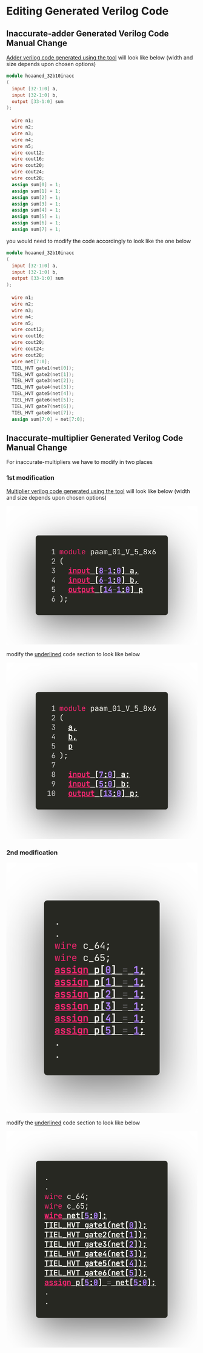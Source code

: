 # Editing Generated Verilog Code

## Inaccurate-adder Generated Verilog Code Manual Change

[Adder verilog code generated using the tool](using_gui_tool.md#verilog-code-generator) will look like below (width and size depends upon chosen options)

<!-- ![Adder Verilog Generated Code Before](_images/adder-code-gen-before.png) -->

```verilog
module hoaaned_32b10inacc
(
  input [32-1:0] a,
  input [32-1:0] b,
  output [33-1:0] sum
);

  wire n1;
  wire n2;
  wire n3;
  wire n4;
  wire n5;
  wire cout12;
  wire cout16;
  wire cout20;
  wire cout24;
  wire cout28;
  assign sum[0] = 1;
  assign sum[1] = 1;
  assign sum[2] = 1;
  assign sum[3] = 1;
  assign sum[4] = 1;
  assign sum[5] = 1;
  assign sum[6] = 1;
  assign sum[7] = 1;
```

you would need to modify the code accordingly to look like the one below

```verilog
module hoaaned_32b10inacc
(
  input [32-1:0] a,
  input [32-1:0] b,
  output [33-1:0] sum
);

  wire n1;
  wire n2;
  wire n3;
  wire n4;
  wire n5;
  wire cout12;
  wire cout16;
  wire cout20;
  wire cout24;
  wire cout28;
  wire net[7:0];
  TIEL_HVT gate1(net[0]);
  TIEL_HVT gate2(net[1]);
  TIEL_HVT gate3(net[2]);
  TIEL_HVT gate4(net[3]);
  TIEL_HVT gate5(net[4]);
  TIEL_HVT gate6(net[5]);
  TIEL_HVT gate7(net[6]);
  TIEL_HVT gate8(net[7]);
  assign sum[7:0] = net[7:0];
```

<!-- ![Adder Verilog Generated Code After](_image/../_images/adder-code-gen-after.png) -->

## Inaccurate-multiplier Generated Verilog Code Manual Change

For inaccurate-multipliers we have to modify in two places

### 1st modification

[Multiplier verilog code generated using the tool](using_gui_tool.md#verilog-code-generator) will look like below (width and size depends upon chosen options)

![Multiplier Verilog Generated Code Before](_images/multi-code-gen-before.png)

modify the <u>underlined</u> code section to look like below

![Multiplier Verilog Generated Code After](_image/../_images/multi-code-gen-after.png)

### 2nd modification

![Multiplier Verilog Generated Code Before 2](_images/multi-code-gen-before-2.png)

modify the <u>underlined</u> code section to look like below

![Multiplier Verilog Generated Code After 2](_image/../_images/multi-code-gen-after-2.png)
